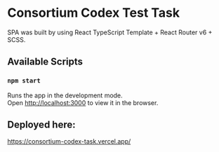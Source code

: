 # Consortium Codex Test Task

SPA was built by using React TypeScript Template + React Router v6 + SCSS.

## Available Scripts

### `npm start`

Runs the app in the development mode.\
Open [http://localhost:3000](http://localhost:3000) to view it in the browser.

## Deployed here:

https://consortium-codex-task.vercel.app/